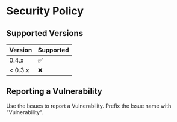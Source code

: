 # Security Policy

## Supported Versions

| Version | Supported          |
| ------- | ------------------ |
| 0.4.x   | :white_check_mark: |
| < 0.3.x | :x:                |

## Reporting a Vulnerability

Use the Issues to report a Vulnerability. Prefix the Issue name with "Vulnerability".
